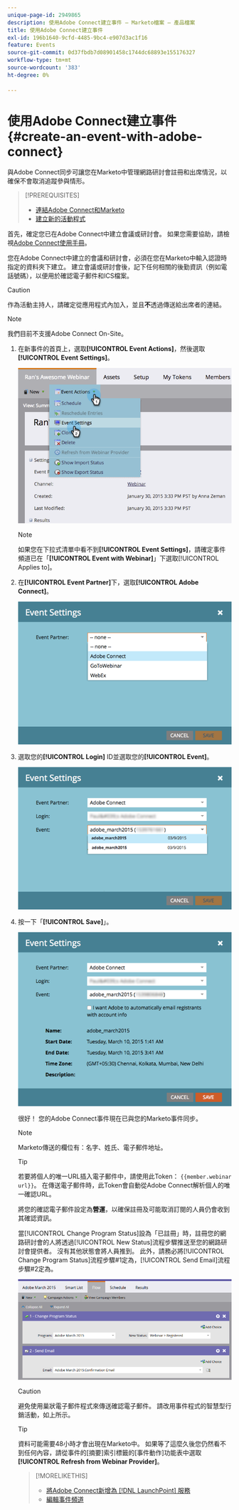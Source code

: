 ```yaml
---
unique-page-id: 2949865
description: 使用Adobe Connect建立事件 — Marketo檔案 — 產品檔案
title: 使用Adobe Connect建立事件
exl-id: 196b1640-9cfd-4485-9bc4-e907d3ac1f16
feature: Events
source-git-commit: 0d37fbdb7d08901458c1744dc68893e155176327
workflow-type: tm+mt
source-wordcount: '383'
ht-degree: 0%

---
```


# 使用Adobe Connect建立事件 {#create-an-event-with-adobe-connect}

與Adobe Connect同步可讓您在Marketo中管理網路研討會註冊和出席情況，以確保不會取消追蹤參與情形。

>[!PREREQUISITES]
>
>* [連結Adobe Connect和Marketo](/help/marketo/product-docs/administration/additional-integrations/add-adobe-connect-as-a-launchpoint-service.md)
>* [建立新的活動程式](/help/marketo/product-docs/demand-generation/events/understanding-events/create-a-new-event-program.md)

首先，確定您已在Adobe Connect中建立會議或研討會。 如果您需要協助，請檢視[Adobe Connect使用手冊](https://help.adobe.com/en_US/connect/9.0/using/index.html)。

您在Adobe Connect中建立的會議和研討會，必須在您在Marketo中輸入認證時指定的資料夾下建立。 建立會議或研討會後，記下任何相關的後勤資訊（例如電話號碼），以便用於確認電子郵件和ICS檔案。

>[!CAUTION]
>
>作為活動主持人，請確定從應用程式內加入，並且&#x200B;**不**&#x200B;透過傳送給出席者的連結。

>[!NOTE]
>
>我們目前不支援Adobe Connect On-Site。

1. 在新事件的首頁上，選取&#x200B;**[!UICONTROL Event Actions]**，然後選取&#x200B;**[!UICONTROL Event Settings]**。

   ![](assets/image2015-1-30-15-3a34-3a28.png)

   >[!NOTE]
   >
   >如果您在下拉式清單中看不到&#x200B;**[!UICONTROL Event Settings]**，請確定事件頻道已在「**[!UICONTROL Event with Webinar]**」下選取[!UICONTROL Applies to]。

1. 在&#x200B;**[!UICONTROL Event Partner]**&#x200B;下，選取&#x200B;**[!UICONTROL Adobe Connect]**。

   ![](assets/event-settings-adobe-connect.png)

1. 選取您的&#x200B;**[!UICONTROL Login]** ID並選取您的&#x200B;**[!UICONTROL Event]**。

   ![](assets/event-settings-select-event-adobe-connect.png)

1. 按一下「**[!UICONTROL Save]**」。

   ![](assets/event-settings-overview.png)

   很好！ 您的Adobe Connect事件現在已與您的Marketo事件同步。

   >[!NOTE]
   >
   >Marketo傳送的欄位有：名字、姓氏、電子郵件地址。

   >[!TIP]
   >
   >若要將個人的唯一URL插入電子郵件中，請使用此Token： `{{member.webinar url}}`。 在傳送電子郵件時，此Token會自動從Adobe Connect解析個人的唯一確認URL。
   >
   >將您的確認電子郵件設定為&#x200B;**營運**，以確保註冊及可能取消訂閱的人員仍會收到其確認資訊。

   當[!UICONTROL Change Program Status]設為「已註冊」時，註冊您的網路研討會的人將透過[!UICONTROL New Status]流程步驟推送至您的網路研討會提供者。 沒有其他狀態會將人員推到。 此外，請務必將[!UICONTROL Change Program Status]流程步驟#1定為，[!UICONTROL Send Email]流程步驟#2定為。

   ![](assets/adobe.png)

   >[!CAUTION]
   >
   >避免使用巢狀電子郵件程式來傳送確認電子郵件。 請改用事件程式的智慧型行銷活動，如上所示。

   >[!TIP]
   >
   >資料可能需要48小時才會出現在Marketo中。 如果等了這麼久後您仍然看不到任何內容，請從事件的[摘要]索引標籤的[事件動作]功能表中選取&#x200B;**[!UICONTROL Refresh from Webinar Provider]**。

   >[!MORELIKETHIS]
   >
   >* [將Adobe Connect新增為 [!DNL LaunchPoint] 服務](/help/marketo/product-docs/administration/additional-integrations/add-adobe-connect-as-a-launchpoint-service.md)
   >* [編輯事件頻道](/help/marketo/product-docs/demand-generation/events/understanding-events/edit-an-event-channel.md)
